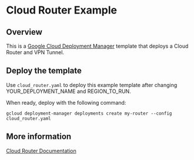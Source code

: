 # Cloud Router Example

## Overview

This is a [Google Cloud Deployment
Manager](https://cloud.google.com/deployment-manager/overview) template that
deploys a Cloud Router and VPN Tunnel.

## Deploy the template

Use `cloud_router.yaml` to deploy this example template after changing
YOUR_DEPLOYMENT_NAME and REGION_TO_RUN.

When ready, deploy with the following command:

    gcloud deployment-manager deployments create my-router --config cloud_router.yaml

## More information

[Cloud Router Documentation](https://cloud.google.com/compute/docs/cloudrouter)
